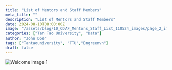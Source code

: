 ```yaml
---
title: "List of Mentors and Staff Members"
meta_title: ""
description: "List of Mentors and Staff Members"
date: 2024-08-10T08:00:00Z
image: "/assets/blog/10_CDAF_Mentors_Staff_List_110524_images/page_2_image_1.png"
categories: ["Tan Tao University", "Data"]
author: "John Doe"
tags: ["Tantaouniversity", "TTU","Engreenvn"]
draft: false
---
```



<div class="grid-center">
    <img src="/assets/blog/10_CDAF_Mentors_Staff_List_110524_images/page_2_image_1.png" alt="Welcome image 1"/>
</div>
